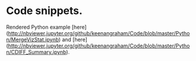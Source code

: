 
# Code snippets. #

Rendered Python example [here] (http://nbviewer.jupyter.org/github/keenangraham/Code/blob/master/Python/MergeVizStat.ipynb) and [here] (http://nbviewer.jupyter.org/github/keenangraham/Code/blob/master/Python/CDIFF_Summary.ipynb).
